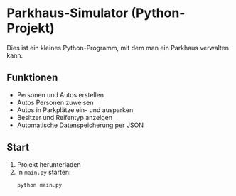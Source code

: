 # Parkhaus-Simulator (Python-Projekt)

Dies ist ein kleines Python-Programm, mit dem man ein Parkhaus verwalten kann.

## Funktionen

- Personen und Autos erstellen
- Autos Personen zuweisen
- Autos in Parkplätze ein- und ausparken
- Besitzer und Reifentyp anzeigen
- Automatische Datenspeicherung per JSON

## Start

1. Projekt herunterladen
2. In `main.py` starten:
   ```bash
   python main.py
